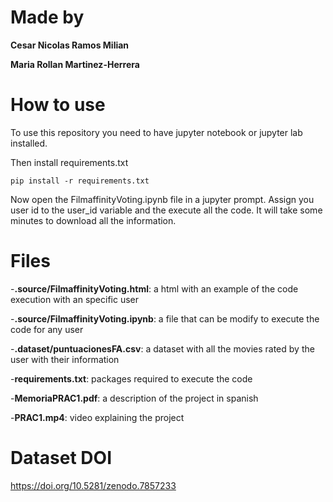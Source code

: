 # Made by
**Cesar Nicolas Ramos Milian**

**Maria Rollan Martinez-Herrera**


# How to use
To use this repository you need to have jupyter notebook or jupyter lab installed.

Then install requirements.txt

```
pip install -r requirements.txt
```

Now open the FilmaffinityVoting.ipynb file in a jupyter prompt. Assign you user id to the user_id variable and the execute all the code. It will take some minutes to download all the information.

# Files
-**.source/FilmaffinityVoting.html**: a html with an example of the code execution with an specific user

-**.source/FilmaffinityVoting.ipynb**: a file that can be modify to execute the code for any user

-**.dataset/puntuacionesFA.csv**: a dataset with all the movies rated by the user with their information

-**requirements.txt**: packages required to execute the code

-**MemoriaPRAC1.pdf**: a description of the project in spanish

-**PRAC1.mp4**: video explaining the project

# Dataset DOI
https://doi.org/10.5281/zenodo.7857233




